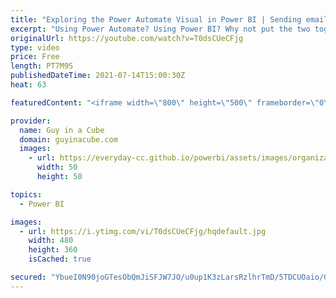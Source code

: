 ```yaml
---
title: "Exploring the Power Automate Visual in Power BI | Sending emails"
excerpt: "Using Power Automate? Using Power BI? Why not put the two together for some interesting scenarios. Patrick uses the Power Automate visual, in a Power BI report, to send emails out.  Power Automate: https://flow.microsoft.com/  Blog Announcement: https://powerbi.microsoft.com/en-us/blog/announcing-the-new-power-automate-visual-for-power-bi-reports/"
originalUrl: https://youtube.com/watch?v=T0dsCUeCFjg
type: video
price: Free
length: PT7M9S
publishedDateTime: 2021-07-14T15:00:30Z
heat: 63

featuredContent: "<iframe width=\"800\" height=\"500\" frameborder=\"0\" src=\"https://www.youtube.com/embed/T0dsCUeCFjg\" allow=\"accelerometer; autoplay; encrypted-media; gyroscope; picture-in-picture\" allowfullscreen></iframe>"

provider:
  name: Guy in a Cube
  domain: guyinacube.com
  images:
    - url: https://everyday-cc.github.io/powerbi/assets/images/organizations/guyinacube.com-50x50.jpg
      width: 50
      height: 50

topics:
  - Power BI

images:
  - url: https://i.ytimg.com/vi/T0dsCUeCFjg/hqdefault.jpg
    width: 480
    height: 360
    isCached: true

secured: "YbueI0N90joGTesObQmJiSFJW7JO/u0up1K3zLarsRzlhrTmD/5TDCUOaio/GF0MBt7Ir/vEHTxFFLFf6cWMTLoq3MysFf0/mLGOo8GBsJzUdpRpgLV6rF6iWcgvibxNN6mKOA0TIOCscgwtxo0wM/K9PV+36EiLpIZcglgdZ7TVVL47funusppiXel9LcfGkRAGP94y00GBOAOR84K0yq7yo8zNaoZk8fRC4VIypbqxKKlaq2sgDqKuA9kMomMfM2UXEpuGat5/cfYXSAOGlOqJmykOjYgLbNuHECeKYewbqyvSwqBe+1R1P2EDnR3Ym8cT6az4pbtC05DvqbFW2GQnKLMmb7XbAIkhOiDtENL2AzlafSWh4bS4nj9QVUQITdXjY4cXWoNNeyrdoJ4uv+8ZFY8kGpBAYFAB/Jmv89c=;oZxyVr/cOZeMnSj5IZQrig=="
---
```


